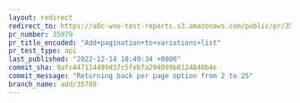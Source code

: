 ```yaml
---
layout: redirect
redirect_to: https://a8c-woo-test-reports.s3.amazonaws.com/public/pr/35979/api/index.html
pr_number: 35979
pr_title_encoded: "Add+pagination+to+variations+list"
pr_test_type: api
last_published: "2022-12-14 18:49:34 +0000"
commit_sha: 9afc447114499d37c5feb7a294099b8124846b4e
commit_message: "Returning back per page option from 2 to 25"
branch_name: add/35788
---
```

